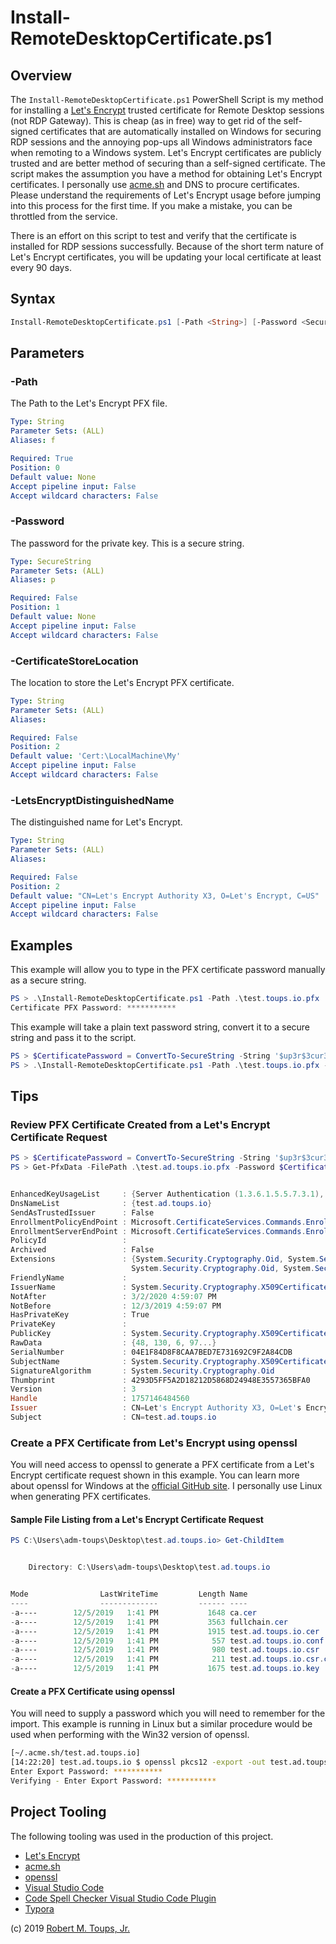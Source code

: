 # Install-RemoteDesktopCertificate.ps1

## Overview

The `Install-RemoteDesktopCertificate.ps1` PowerShell Script is my method for installing a [Let's Encrypt](https://letsencrypt.org) trusted certificate for Remote Desktop sessions (not RDP Gateway). This is cheap (as in free) way to get rid of the self-signed certificates that are automatically installed on Windows for securing RDP sessions and the annoying pop-ups all Windows administrators face when remoting to a Windows system. Let's Encrypt certificates are publicly trusted and are better method of securing than a self-signed certificate. The script makes the assumption you have a method for obtaining Let's Encrypt certificates. I personally use [acme.sh](https://github.com/Neilpang/acme.sh) and DNS to procure certificates. Please understand the requirements of Let's Encrypt usage before jumping into this process for the first time. If you make a mistake, you can be throttled from the service.

There is an effort on this script to test and verify that the certificate is installed for RDP sessions successfully. Because of the short term nature of Let's Encrypt certificates, you will be updating your local certificate at least every 90 days.

## Syntax

```powershell
Install-RemoteDesktopCertificate.ps1 [-Path <String>] [-Password <SecureString>] [-CertificateStoreLocation] <String> [-LetsEncryptDistinguishedName] <String>
```

## Parameters

### -Path

The Path to the Let's Encrypt PFX file.

```yaml
Type: String
Parameter Sets: (ALL)
Aliases: f

Required: True
Position: 0
Default value: None
Accept pipeline input: False
Accept wildcard characters: False
```

### -Password

The password for the private key. This is a secure string.

```yaml
Type: SecureString
Parameter Sets: (ALL)
Aliases: p

Required: False
Position: 1
Default value: None
Accept pipeline input: False
Accept wildcard characters: False
```

### -CertificateStoreLocation

The location to store the Let's Encrypt PFX certificate.

```yaml
Type: String
Parameter Sets: (ALL)
Aliases:

Required: False
Position: 2
Default value: 'Cert:\LocalMachine\My'
Accept pipeline input: False
Accept wildcard characters: False
```

### -LetsEncryptDistinguishedName

The distinguished name for Let's Encrypt.

```yaml
Type: String
Parameter Sets: (ALL)
Aliases:

Required: False
Position: 2
Default value: "CN=Let's Encrypt Authority X3, O=Let's Encrypt, C=US"
Accept pipeline input: False
Accept wildcard characters: False
```

## Examples

This example will allow you to type in the PFX certificate password manually as a secure string.

```powershell
PS > .\Install-RemoteDesktopCertificate.ps1 -Path .\test.toups.io.pfx
Certificate PFX Password: ***********
```

This example will take a plain text password string, convert it to a secure string and pass it to the script.

```powershell
PS > $CertificatePassword = ConvertTo-SecureString -String '$up3r$3cur3!' -Force -AsPlainText
PS > .\Install-RemoteDesktopCertificate.ps1 -Path .\test.toups.io.pfx -Password $CertificatePassword
```

## Tips

### Review PFX Certificate Created from a Let's Encrypt Certificate Request

```powershell
PS > $CertificatePassword = ConvertTo-SecureString -String '$up3r$3cur3!' -Force -AsPlainText
PS > Get-PfxData -FilePath .\test.ad.toups.io.pfx -Password $CertificatePassword | Select-Object -ExpandProperty 'EndEntityCertificates' | Format-List -Property '*'


EnhancedKeyUsageList     : {Server Authentication (1.3.6.1.5.5.7.3.1), Client Authentication (1.3.6.1.5.5.7.3.2)}
DnsNameList              : {test.ad.toups.io}
SendAsTrustedIssuer      : False
EnrollmentPolicyEndPoint : Microsoft.CertificateServices.Commands.EnrollmentEndPointProperty
EnrollmentServerEndPoint : Microsoft.CertificateServices.Commands.EnrollmentEndPointProperty
PolicyId                 :
Archived                 : False
Extensions               : {System.Security.Cryptography.Oid, System.Security.Cryptography.Oid,
                           System.Security.Cryptography.Oid, System.Security.Cryptography.Oid...}
FriendlyName             :
IssuerName               : System.Security.Cryptography.X509Certificates.X500DistinguishedName
NotAfter                 : 3/2/2020 4:59:07 PM
NotBefore                : 12/3/2019 4:59:07 PM
HasPrivateKey            : True
PrivateKey               :
PublicKey                : System.Security.Cryptography.X509Certificates.PublicKey
RawData                  : {48, 130, 6, 97...}
SerialNumber             : 04E1F84D8F8CAA7BED7E731692C9F2A84CDB
SubjectName              : System.Security.Cryptography.X509Certificates.X500DistinguishedName
SignatureAlgorithm       : System.Security.Cryptography.Oid
Thumbprint               : 4293D5FF5A2D18212D5868D24948E3557365BFA0
Version                  : 3
Handle                   : 1757146484560
Issuer                   : CN=Let's Encrypt Authority X3, O=Let's Encrypt, C=US
Subject                  : CN=test.ad.toups.io
```

### Create a PFX Certificate from Let's Encrypt using openssl

You will need access to openssl to generate a PFX certificate from a Let's Encrypt certificate request shown in this example. You can learn more about openssl for Windows at the [official GitHub site](https://github.com/openssl/openssl). I personally use Linux when generating PFX certificates.

#### Sample File Listing from a Let's Encrypt Certificate Request

```powershell
PS C:\Users\adm-toups\Desktop\test.ad.toups.io> Get-ChildItem


    Directory: C:\Users\adm-toups\Desktop\test.ad.toups.io


Mode                LastWriteTime         Length Name
----                -------------         ------ ----
-a----        12/5/2019   1:41 PM           1648 ca.cer
-a----        12/5/2019   1:41 PM           3563 fullchain.cer
-a----        12/5/2019   1:41 PM           1915 test.ad.toups.io.cer
-a----        12/5/2019   1:41 PM            557 test.ad.toups.io.conf
-a----        12/5/2019   1:41 PM            980 test.ad.toups.io.csr
-a----        12/5/2019   1:41 PM            211 test.ad.toups.io.csr.conf
-a----        12/5/2019   1:41 PM           1675 test.ad.toups.io.key
```

#### Create a PFX Certificate using openssl

You will need to supply a password which you will need to remember for the import. This example is running in Linux but a similar procedure would be used when performing with the Win32 version of openssl.

```bash
[~/.acme.sh/test.ad.toups.io]
[14:22:20] test.ad.toups.io $ openssl pkcs12 -export -out test.ad.toups.io.pfx -inkey test.ad.toups.io.key -in test.ad.toups.io.cer -certfile fullchain.cer
Enter Export Password: ***********
Verifying - Enter Export Password: ***********
```

## Project Tooling

The following tooling was used in the production of this project.

- [Let's Encrypt](https://letsencrypt.org)
- [acme.sh](https://github.com/Neilpang/acme.sh)
- [openssl](https://www.openssl.org)
- [Visual Studio Code](https://code.visualstudio.com/download)
- [Code Spell Checker Visual Studio Code Plugin](https://marketplace.visualstudio.com/items?itemName=streetsidesoftware.code-spell-checker)
- [Typora](https://typora.io)

(c) 2019 [Robert M. Toups, Jr.](mailto:robert@toups.io)
